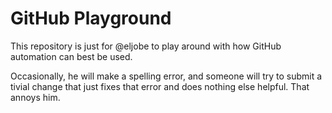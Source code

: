 # GitHub Playground

This repository is just for @eljobe to play around with how GitHub automation can best be used.

Occasionally, he will make a spelling error, and someone will try to submit a tivial change that just fixes that error and does nothing else helpful. That annoys him.
